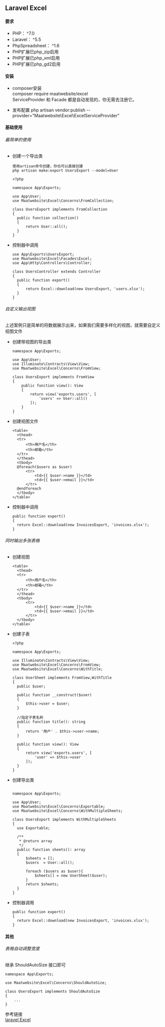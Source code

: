 ## Laravel Excel
#### 要求

- PHP： ^7.0
- Laravel： ^5.5
- PhpSpreadsheet： ^1.6
- PHP扩展已php_zip启用
- PHP扩展已php_xml启用
- PHP扩展已php_gd2启用

#### 安装
 - composer安装  
 composer require maatwebsite/excel  
 ServiceProvider 和 Facade 都是自动发现的，你无需去注册它。

 - 发布配置
 php artisan vendor:publish --provider="Maatwebsite\Excel\ExcelServiceProvider"

#### 基础使用
###### 最简单的使用
- 创建一个导出类
  ```
  使用artisan命令创建，你也可以直接创建
  php artisan make:export UsersExport --model=User

  <?php

  namespace App\Exports;

  use App\User;
  use Maatwebsite\Excel\Concerns\FromCollection;

  class UsersExport implements FromCollection
  {
    public function collection()
    {
        return User::all();
    }
  }
  ```
- 控制器中调用
  ```
  use App\Exports\UsersExport;
  use Maatwebsite\Excel\Facades\Excel;
  use App\Http\Controllers\Controller;

  class UsersController extends Controller
  {
    public function export()
    {
        return Excel::download(new UsersExport, 'users.xlsx');
    }
  }
  ```

###### 自定义输出视图
上述案例只是简单的将数据展示出来，如果我们需要多样化的视图，就需要自定义视图文件

- 创建带视图的导出类
  ```
  namespace App\Exports;

  use App\User;
  use Illuminate\Contracts\View\View;
  use Maatwebsite\Excel\Concerns\FromView;

  class UsersExport implements FromView
  {
      public function view(): View
      {
          return view('exports.users', [
              'users' => User::all()
          ]);
      }
  }
  ```
- 创建视图文件
  ```
  <table>
    <thead>
    <tr>
        <th>用户名</th>
        <th>邮箱</th>
    </tr>
    </thead>
    <tbody>
    @foreach($users as $user)
        <tr>
            <td>{{ $user->name }}</td>
            <td>{{ $user->email }}</td>
        </tr>
    @endforeach
    </tbody>
  </table>
  ```
- 控制器中调用
  ```
  public function export()
  {
    return Excel::download(new InvoicesExport, 'invoices.xlsx');
  }
  ```

###### 同时输出多张表格

- 创建视图
  ```
  <table>
    <thead>
    <tr>
        <th>用户名</th>
        <th>邮箱</th>
    </tr>
    </thead>
    <tbody>
        <tr>
            <td>{{ $user->name }}</td>
            <td>{{ $user->email }}</td>
        </tr>
    </tbody>
  </table>

  ```

- 创建子表
  ```
  <?php

  namespace App\Exports;

  use Illuminate\Contracts\View\View;
  use Maatwebsite\Excel\Concerns\FromView;
  use Maatwebsite\Excel\Concerns\WithTitle;

  class UserSheet implements FromView,WithTitle
  {
    public $user;

    public function __construct($user)
    {
        $this->user = $user;
    }

    //指定子表名称
    public function title(): string
    {
        return '用户' . $this->user->name;
    }

    public function view(): View
    {
        return view('exports.users', [
            'user' => $this->user
        ]);
    }
  }
  ```
- 创建导出类
  ```

  namespace App\Exports;

  use App\User;
  use Maatwebsite\Excel\Concerns\Exportable;
  use Maatwebsite\Excel\Concerns\WithMultipleSheets;

  class UsersExport implements WithMultipleSheets
  {
    use Exportable;

    /**
     * @return array
     */
    public function sheets(): array
    {
        $sheets = [];
        $users  = User::all();

        foreach ($users as $user){
            $sheets[] = new UserSheet($user);
        }
        return $sheets;
    }
  }

  ```
- 控制器调用
  ```
  public function export()
  {
    return Excel::download(new InvoicesExport, 'invoices.xlsx');
  }
  ```

#### 其他

###### 表格自动调整宽度
继承 ShouldAutoSize 接口即可
```
namespace App\Exports;

use Maatwebsite\Excel\Concerns\ShouldAutoSize;

class UsersExport implements ShouldAutoSize
{
    ...
}
```

参考链接  
[laravel Excel](https://docs.laravel-excel.com/3.1/getting-started/)
